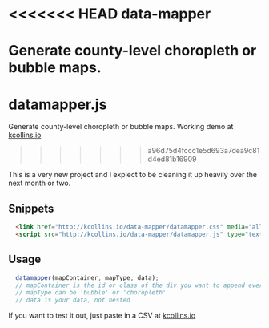 <<<<<<< HEAD
data-mapper
===========

Generate county-level choropleth or bubble maps.
=======
datamapper.js
=============

Generate county-level choropleth or bubble maps. Working demo at <a href="kcollins.io/data-mapper/">kcollins.io</a>
>>>>>>> a96d75d4fccc1e5d693a7dea9c81d4ed81b16909

This is a very new project and I explect to be cleaning it up heavily over the next month or two.

## Snippets

```html
  <link href="http://kcollins.io/data-mapper/datamapper.css" media="all" rel="stylesheet" />
  <script src="http://kcollins.io/data-mapper/datamapper.js" type="text/javascript"></script>
```

## Usage

```js
  datamapper(mapContainer, mapType, data);
  // mapContainer is the id or class of the div you want to append everything to
  // mapType can be 'bubble' or 'choropleth'
  // data is your data, not nested
```

If you want to test it out, just paste in a CSV at <a href="kcollins.io/data-mapper/">kcollins.io</a>
